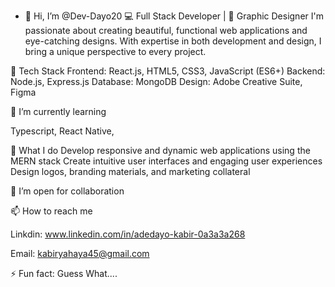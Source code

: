 - 👋 Hi, I’m @Dev-Dayo20
💻 Full Stack Developer | 🎨 Graphic Designer I'm passionate about creating beautiful, functional web applications and eye-catching designs. With expertise in both development and design, I bring a unique perspective to every project.

👀 Tech Stack Frontend: React.js, HTML5, CSS3, JavaScript (ES6+) Backend: Node.js, Express.js Database: MongoDB Design: Adobe Creative Suite, Figma

🌱 I’m currently learning

Typescript, React Native,

🚀 What I do Develop responsive and dynamic web applications using the MERN stack Create intuitive user interfaces and engaging user experiences Design logos, branding materials, and marketing collateral

💞️ I’m open for collaboration

📫 How to reach me

Linkdin: www.linkedin.com/in/adedayo-kabir-0a3a3a268

Email: kabiryahaya45@gmail.com

⚡ Fun fact: Guess What....

<!---
Dev-Dayo20/Dev-Dayo20 is a ✨ special ✨ repository because its `README.md` (this file) appears on your GitHub profile.
You can click the Preview link to take a look at your changes.
--->
